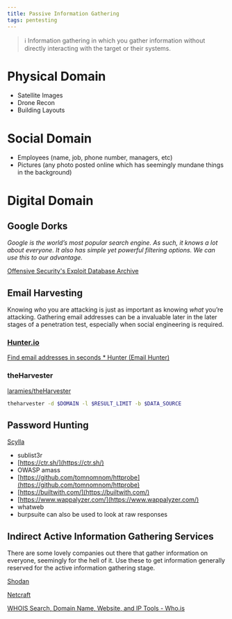 ```yaml
---
title: Passive Information Gathering
tags: pentesting
---
```

> ℹ️ Information gathering in which you gather information without directly interacting with the target or their systems.

# Physical Domain

-   Satellite Images
-   Drone Recon
-   Building Layouts

# Social Domain

-   Employees (name, job, phone number, managers, etc)
-   Pictures (any photo posted online which has seemingly mundane things in the background)

# Digital Domain

## Google Dorks

_Google is the world’s most popular search engine. As such, it knows a lot about everyone. It also has simple yet powerful filtering options. We can use this to our advantage._

[Offensive Security's Exploit Database Archive](https://www.exploit-db.com/google-hacking-database)

## Email Harvesting

Knowing _who_ you are attacking is just as important as knowing _what_ you’re attacking. Gathering email addresses can be a invaluable later in the later stages of a penetration test, especially when social engineering is required.

### [Hunter.io](http://Hunter.io)

[Find email addresses in seconds * Hunter (Email Hunter)](https://hunter.io/)

### theHarvester

[laramies/theHarvester](https://github.com/laramies/theHarvester)

```bash
theharvester -d $DOMAIN -l $RESULT_LIMIT -b $DATA_SOURCE
```

## Password Hunting

[Scylla](https://scylla.so/)

-   sublist3r
-   [](https://ctr.sh/)[https://ctr.sh/](https://ctr.sh/)
-   OWASP amass
-   [](https://github.com/tomnomnom/httprobe)[https://github.com/tomnomnom/httprobe](https://github.com/tomnomnom/httprobe)
-   [](https://builtwith.com/)[https://builtwith.com/](https://builtwith.com/)
-   [](https://www.wappalyzer.com/)[https://www.wappalyzer.com/](https://www.wappalyzer.com/)
-   whatweb
-   burpsuite can also be used to look at raw responses

## Indirect Active Information Gathering Services

There are some lovely companies out there that gather information on everyone, seemingly for the hell of it. Use these to get information generally reserved for the active information gathering stage.

[Shodan](https://www.shodan.io/)

[Netcraft](https://www.netcraft.com/)

[WHOIS Search, Domain Name, Website, and IP Tools - Who.is](https://who.is/)